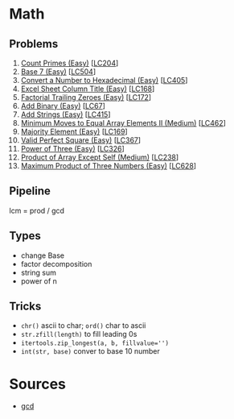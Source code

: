 # Math

## Problems

1. [Count Primes (Easy)](Count-Primes-(Easy).py)
[[LC204](https://leetcode.com/problems/count-primes/description/)]
1. [Base 7 (Easy)](Base-7-(Easy).py)
[[LC504](https://leetcode.com/problems/base-7/description/)]
1. [Convert a Number to Hexadecimal (Easy)](Convert-a-Number-to-Hexadecimal-(Easy).py)
[[LC405](https://leetcode.com/problems/convert-a-number-to-hexadecimal/description/)]
1. [Excel Sheet Column Title (Easy)](Excel-Sheet-Column-Title-(Easy).py)
[[LC168](https://leetcode.com/problems/excel-sheet-column-title/description/)]
1. [Factorial Trailing Zeroes (Easy)](Factorial-Trailing-Zeroes-(Easy).py)
[[LC172](https://leetcode.com/problems/factorial-trailing-zeroes/description/)]
1. [Add Binary (Easy)](Add-Binary-(Easy).py)
[[LC67](https://leetcode.com/problems/add-binary/description/)]
1. [Add Strings (Easy)](Add-Strings-(Easy).py)
[[LC415](https://leetcode.com/problems/add-strings/description/)]
1. [Minimum Moves to Equal Array Elements II (Medium)](Minimum-Moves-to-Equal-Array-Elements-II-(Medium).py)
[[LC462](https://leetcode.com/problems/minimum-moves-to-equal-array-elements-ii/description/)]
1. [Majority Element (Easy)](Majority-Element-(Easy).py)
[[LC169](https://leetcode.com/problems/majority-element/description/)]
1. [Valid Perfect Square (Easy)](Valid-Perfect-Square-(Easy).py)
[[LC367](https://leetcode.com/problems/valid-perfect-square/description/)]
1. [Power of Three (Easy)](Power-of-Three-(Easy).py)
[[LC326](https://leetcode.com/problems/power-of-three/description/)]
1. [Product of Array Except Self (Medium)](Product-of-Array-Except-Self-(Medium).py)
[[LC238](https://leetcode.com/problems/product-of-array-except-self/description/)]
1. [Maximum Product of Three Numbers (Easy)](Maximum-Product-of-Three-Numbers-(Easy).py)
[[LC628](https://leetcode.com/problems/maximum-product-of-three-numbers/description/)]

## Pipeline

lcm = prod / gcd

## Types

- change Base
- factor decomposition
- string sum
- power of n

## Tricks

- `chr()` ascii to char; `ord()` char to ascii
- `str.zfill(length)` to fill leading 0s
- `itertools.zip_longest(a, b, fillvalue='')`
- `int(str, base)` conver to base 10 number

# Sources

- [gcd](https://www.geeksforgeeks.org/gcd-in-python/)
